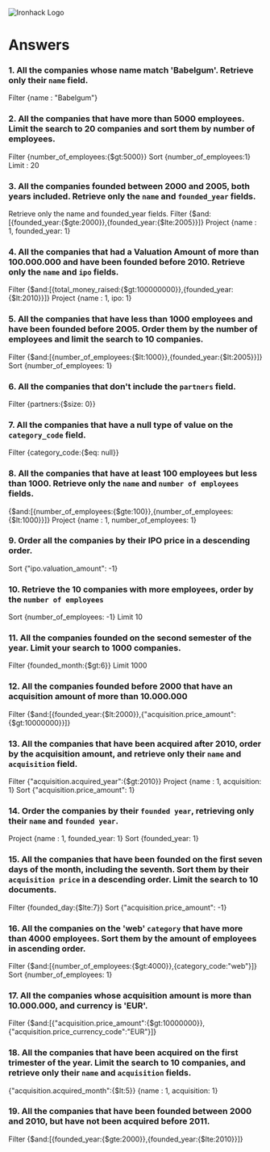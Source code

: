 ![Ironhack Logo](https://i.imgur.com/1QgrNNw.png)

# Answers

### 1. All the companies whose name match 'Babelgum'. Retrieve only their `name` field.

Filter {name : "Babelgum"}

### 2. All the companies that have more than 5000 employees. Limit the search to 20 companies and sort them by **number of employees**.

Filter {number_of_employees:{\$gt:5000}}
Sort {number_of_employees:1}
Limit : 20

### 3. All the companies founded between 2000 and 2005, both years included. Retrieve only the `name` and `founded_year` fields.

Retrieve only the name and founded_year fields.
Filter {$and:[{founded_year:{$gte:2000}},{founded_year:{\$lte:2005}}]}
Project {name : 1, founded_year: 1}

### 4. All the companies that had a Valuation Amount of more than 100.000.000 and have been founded before 2010. Retrieve only the `name` and `ipo` fields.

Filter {$and:[{total_money_raised:{$gt:100000000}},{founded_year:{\$lt:2010}}]}
Project {name : 1, ipo: 1}

### 5. All the companies that have less than 1000 employees and have been founded before 2005. Order them by the number of employees and limit the search to 10 companies.

Filter {$and:[{number_of_employees:{$lt:1000}},{founded_year:{\$lt:2005}}]}
Sort {number_of_employees: 1}

### 6. All the companies that don't include the `partners` field.

Filter {partners:{\$size: 0}}

### 7. All the companies that have a null type of value on the `category_code` field.

Filter {category_code:{\$eq: null}}

### 8. All the companies that have at least 100 employees but less than 1000. Retrieve only the `name` and `number of employees` fields.

{$and:[{number_of_employees:{$gte:100}},{number_of_employees:{\$lt:1000}}]}
Project {name : 1, number_of_employees: 1}

### 9. Order all the companies by their IPO price in a descending order.

Sort {"ipo.valuation_amount": -1}

### 10. Retrieve the 10 companies with more employees, order by the `number of employees`

Sort {number_of_employees: -1}
Limit 10

### 11. All the companies founded on the second semester of the year. Limit your search to 1000 companies.

Filter {founded_month:{\$gt:6}}
Limit 1000

<!-- ### 12. All the companies that have been 'deadpooled' after the third year. -->

### 12. All the companies founded before 2000 that have an acquisition amount of more than 10.000.000

Filter {$and:[{founded_year:{$lt:2000}},{"acquisition.price_amount":{\$gt:10000000}}]}

### 13. All the companies that have been acquired after 2010, order by the acquisition amount, and retrieve only their `name` and `acquisition` field.

Filter {"acquisition.acquired_year":{\$gt:2010}}
Project {name : 1, acquisition: 1}
Sort {"acquisition.price_amount": 1}

### 14. Order the companies by their `founded year`, retrieving only their `name` and `founded year`.

Project {name : 1, founded_year: 1}
Sort {founded_year: 1}

### 15. All the companies that have been founded on the first seven days of the month, including the seventh. Sort them by their `acquisition price` in a descending order. Limit the search to 10 documents.

Filter {founded_day:{\$lte:7}}
Sort {"acquisition.price_amount": -1}

### 16. All the companies on the 'web' `category` that have more than 4000 employees. Sort them by the amount of employees in ascending order.

Filter {$and:[{number_of_employees:{$gt:4000}},{category_code:"web"}]}
Sort {number_of_employees: 1}

### 17. All the companies whose acquisition amount is more than 10.000.000, and currency is 'EUR'.

Filter {$and:[{"acquisition.price_amount":{$gt:10000000}},{"acquisition.price_currency_code":"EUR"}]}

### 18. All the companies that have been acquired on the first trimester of the year. Limit the search to 10 companies, and retrieve only their `name` and `acquisition` fields.

{"acquisition.acquired_month":{\$lt:5}}
{name : 1, acquisition: 1}

### 19. All the companies that have been founded between 2000 and 2010, but have not been acquired before 2011.

Filter {$and:[{founded_year:{$gte:2000}},{founded_year:{\$lte:2010}}]}
